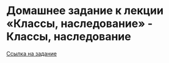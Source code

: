 # Домашнее задание к лекции «Классы, наследование» - Классы, наследование

[Ссылка на задание](https://github.com/anna-popova/ajs-homeworks/tree/master/classes-inheritance)
